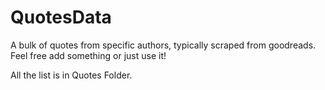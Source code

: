 # QuotesData
A bulk of quotes from specific authors, typically scraped from goodreads. Feel free add something or just use it!

All the list is in Quotes Folder.
